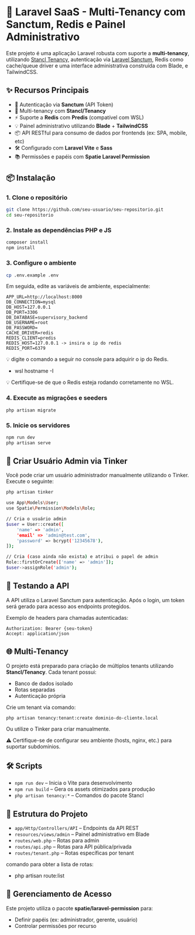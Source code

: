 # 🧠 Laravel SaaS - Multi-Tenancy com Sanctum, Redis e Painel Administrativo

Este projeto é uma aplicação Laravel robusta com suporte a **multi-tenancy**, utilizando [Stancl Tenancy](https://tenancyforlaravel.com/), autenticação via [Laravel Sanctum](https://laravel.com/docs/sanctum), Redis como cache/queue driver e uma interface administrativa construída com Blade, e TailwindCSS.

## ✨ Recursos Principais

- 🔐 Autenticação via **Sanctum** (API Token)
- 🏢 Multi-tenancy com **Stancl/Tenancy**
- ⚡ Suporte a **Redis** com **Predis** (compatível com WSL)
- 💡 Painel administrativo utilizando **Blade** + **TailwindCSS**
- 📦 API RESTful para consumo de dados por frontends (ex: SPA, mobile, etc)
- 🛠️ Configurado com **Laravel Vite** e **Sass**
- 📚 Permissões e papéis com **Spatie Laravel Permission**

## 📦 Instalação

### 1. Clone o repositório

```bash
git clone https://github.com/seu-usuario/seu-repositorio.git
cd seu-repositorio
```

### 2. Instale as dependências PHP e JS

```bash
composer install
npm install
```

### 3. Configure o ambiente

```bash
cp .env.example .env
```

Em seguida, edite as variáveis de ambiente, especialmente:

```
APP_URL=http://localhost:8000
DB_CONNECTION=mysql
DB_HOST=127.0.0.1 
DB_PORT=3306
DB_DATABASE=supervisory_backend
DB_USERNAME=root
DB_PASSWORD=
CACHE_DRIVER=redis
REDIS_CLIENT=predis
REDIS_HOST=127.0.0.1 -> insira o ip do redis  
REDIS_PORT=6379
```
💡 digite o comando a seguir no console para adquirir o ip do Redis.
- wsl hostname -I

💡 Certifique-se de que o Redis esteja rodando corretamente no WSL.

### 4. Execute as migrações e seeders

```bash
php artisan migrate 
```

### 5. Inicie os servidores

```bash
npm run dev
php artisan serve
```

## 👤 Criar Usuário Admin via Tinker
Você pode criar um usuário administrador manualmente utilizando o Tinker. Execute o seguinte:

```bash
php artisan tinker
```

```bash
use App\Models\User;
use Spatie\Permission\Models\Role;

// Cria o usuário admin
$user = User::create([
    'name' => 'admin',
    'email' => 'admin@test.com',
    'password' => bcrypt('12345678'),
]);

// Cria (caso ainda não exista) e atribui o papel de admin
Role::firstOrCreate(['name' => 'admin']);
$user->assignRole('admin');
```

## 🧪 Testando a API

A API utiliza o Laravel Sanctum para autenticação. Após o login, um token será gerado para acesso aos endpoints protegidos.

Exemplo de headers para chamadas autenticadas:

```
Authorization: Bearer {seu-token}
Accept: application/json
```

## 🌐 Multi-Tenancy

O projeto está preparado para criação de múltiplos tenants utilizando **Stancl/Tenancy**. Cada tenant possui:

- Banco de dados isolado  
- Rotas separadas  
- Autenticação própria

Crie um tenant via comando:

```bash
php artisan tenancy:tenant:create dominio-do-cliente.local
```

Ou utilize o Tinker para criar manualmente.

⚠️ Certifique-se de configurar seu ambiente (hosts, nginx, etc.) para suportar subdomínios.

## 🛠️ Scripts

- `npm run dev` – Inicia o Vite para desenvolvimento  
- `npm run build` – Gera os assets otimizados para produção  
- `php artisan tenancy:*` – Comandos do pacote Stancl

## 📂 Estrutura do Projeto

- `app/Http/Controllers/API` – Endpoints da API REST  
- `resources/views/admin` – Painel administrativo em Blade  
- `routes/web.php` – Rotas para admin  
- `routes/api.php` – Rotas para API pública/privada  
- `routes/tenant.php` – Rotas específicas por tenant

comando para obter a lista de rotas:
- php artisan route:list


## 🔐 Gerenciamento de Acesso

Este projeto utiliza o pacote **spatie/laravel-permission** para:

- Definir papéis (ex: administrador, gerente, usuário)
- Controlar permissões por recurso



